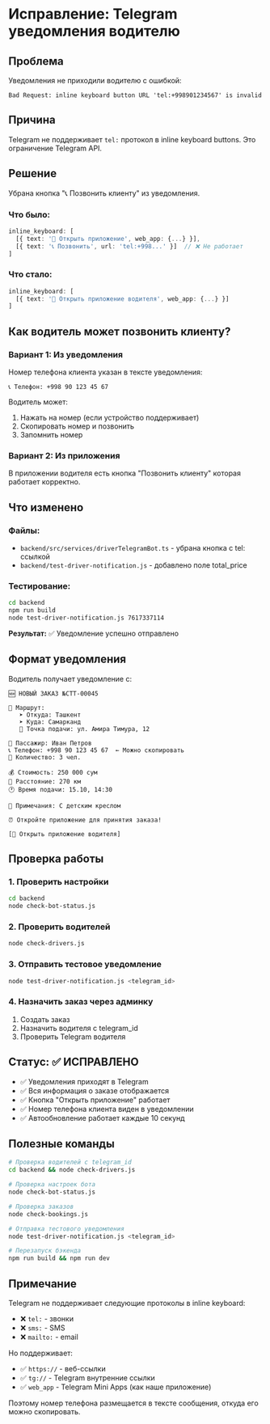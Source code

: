 # Исправление: Telegram уведомления водителю

## Проблема

Уведомления не приходили водителю с ошибкой:

```
Bad Request: inline keyboard button URL 'tel:+998901234567' is invalid
```

## Причина

Telegram не поддерживает `tel:` протокол в inline keyboard buttons. Это ограничение Telegram API.

## Решение

Убрана кнопка "📞 Позвонить клиенту" из уведомления.

### Что было:

```typescript
inline_keyboard: [
  [{ text: '🚗 Открыть приложение', web_app: {...} }],
  [{ text: '📞 Позвонить', url: 'tel:+998...' }]  // ❌ Не работает
]
```

### Что стало:

```typescript
inline_keyboard: [
  [{ text: '🚗 Открыть приложение водителя', web_app: {...} }]
]
```

## Как водитель может позвонить клиенту?

### Вариант 1: Из уведомления

Номер телефона клиента указан в тексте уведомления:

```
📞 Телефон: +998 90 123 45 67
```

Водитель может:

1. Нажать на номер (если устройство поддерживает)
2. Скопировать номер и позвонить
3. Запомнить номер

### Вариант 2: Из приложения

В приложении водителя есть кнопка "Позвонить клиенту" которая работает корректно.

## Что изменено

### Файлы:

- `backend/src/services/driverTelegramBot.ts` - убрана кнопка с tel: ссылкой
- `backend/test-driver-notification.js` - добавлено поле total_price

### Тестирование:

```bash
cd backend
npm run build
node test-driver-notification.js 7617337114
```

**Результат:** ✅ Уведомление успешно отправлено

## Формат уведомления

Водитель получает уведомление с:

```
🆕 НОВЫЙ ЗАКАЗ №СТТ-00045

📍 Маршрут:
   ➤ Откуда: Ташкент
   ➤ Куда: Самарканд
   📌 Точка подачи: ул. Амира Тимура, 12

👤 Пассажир: Иван Петров
📞 Телефон: +998 90 123 45 67  ← Можно скопировать
👥 Количество: 3 чел.

💰 Стоимость: 250 000 сум
📏 Расстояние: 270 км
🕐 Время подачи: 15.10, 14:30

📝 Примечания: С детским креслом

⏰ Откройте приложение для принятия заказа!

[🚗 Открыть приложение водителя]
```

## Проверка работы

### 1. Проверить настройки

```bash
cd backend
node check-bot-status.js
```

### 2. Проверить водителей

```bash
node check-drivers.js
```

### 3. Отправить тестовое уведомление

```bash
node test-driver-notification.js <telegram_id>
```

### 4. Назначить заказ через админку

1. Создать заказ
2. Назначить водителя с telegram_id
3. Проверить Telegram водителя

## Статус: ✅ ИСПРАВЛЕНО

- ✅ Уведомления приходят в Telegram
- ✅ Вся информация о заказе отображается
- ✅ Кнопка "Открыть приложение" работает
- ✅ Номер телефона клиента виден в уведомлении
- ✅ Автообновление работает каждые 10 секунд

## Полезные команды

```bash
# Проверка водителей с telegram_id
cd backend && node check-drivers.js

# Проверка настроек бота
node check-bot-status.js

# Проверка заказов
node check-bookings.js

# Отправка тестового уведомления
node test-driver-notification.js <telegram_id>

# Перезапуск бэкенда
npm run build && npm run dev
```

## Примечание

Telegram не поддерживает следующие протоколы в inline keyboard:

- ❌ `tel:` - звонки
- ❌ `sms:` - SMS
- ❌ `mailto:` - email

Но поддерживает:

- ✅ `https://` - веб-ссылки
- ✅ `tg://` - Telegram внутренние ссылки
- ✅ `web_app` - Telegram Mini Apps (как наше приложение)

Поэтому номер телефона размещается в тексте сообщения, откуда его можно скопировать.
